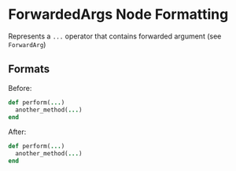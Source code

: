 <!-- BEGIN_AUTOGENERATED -->

# ForwardedArgs Node Formatting

Represents a `...` operator that contains forwarded argument (see `ForwardArg`)

<!-- END_AUTOGENERATED -->

## Formats

Before:

```ruby
def perform(...)
  another_method(...)
end
```

After:

```ruby
def perform(...)
  another_method(...)
end
```
